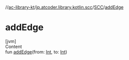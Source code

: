 //[ac-library-kt](../../index.md)/[jp.atcoder.library.kotlin.scc](../index.md)/[SCC](index.md)/[addEdge](add-edge.md)



# addEdge  
[jvm]  
Content  
fun [addEdge](add-edge.md)(from: [Int](https://kotlinlang.org/api/latest/jvm/stdlib/kotlin/-int/index.html), to: [Int](https://kotlinlang.org/api/latest/jvm/stdlib/kotlin/-int/index.html))  



